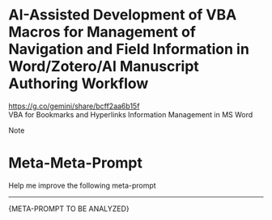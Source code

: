 # AI-Assisted Development of VBA Macros for Management of Navigation and Field Information in Word/Zotero/AI Manuscript Authoring Workflow


https://g.co/gemini/share/bcff2aa6b15f  
VBA for Bookmarks and Hyperlinks Information Management in MS Word  



> [!Note]
> # Meta-Meta-Prompt
>
> Help me improve the following meta-prompt
>
> ---
>
> {META-PROMPT TO BE ANALYZED}

